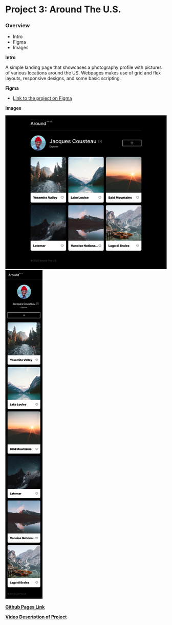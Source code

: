 # Project 3: Around The U.S.

### Overview

- Intro
- Figma
- Images

**Intro**

A simple landing page that showcases a photography profile with pictures of various locations around the US. Webpages makes use of grid and flex layouts, responsive designs, and some basic scripting.

**Figma**

- [Link to the project on Figma](https://www.figma.com/file/ii4xxsJ0ghevUOcssTlHZv/Sprint-3%3A-Around-the-US?node-id=0%3A1)

**Images**

![Desktop Layout](images/desktop_layout.jpg)
![Mobile Layout](images/mobile_layout.jpg)

**[Github Pages Link](https://jakanoh17.github.io/se_project_aroundtheus/)**

**[Video Description of Project](https://drive.google.com/file/d/1psQfEEThn5sdXDkudbTTHYm-Kg4qAvzB/view?usp=sharing)**
